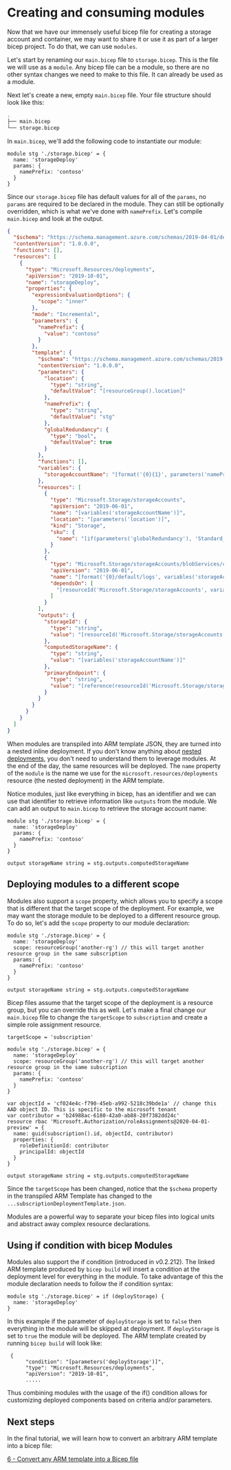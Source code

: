 # Creating and consuming modules

Now that we have our immensely useful bicep file for creating a storage account and container, we may want to share it or use it as part of a larger bicep project. To do that, we can use `modules`.

Let's start by renaming our `main.bicep` file to `storage.bicep`. This is the file we will use as a `module`. Any bicep file can be a module, so there are no other syntax changes we need to make to this file. It can already be used as a module.

Next let's create a new, empty `main.bicep` file. Your file structure should look like this:

```bash
.
├── main.bicep
└── storage.bicep
```

In `main.bicep`, we'll add the following code to instantiate our module:

```
module stg './storage.bicep' = {
  name: 'storageDeploy'
  params: {
    namePrefix: 'contoso'
  }
}
```

Since our `storage.bicep` file has default values for all of the `params`, no `params` are required to be declared in the module. They can still be optionally overridden, which is what we've done with `namePrefix`. Let's compile `main.bicep` and look at the output.

```json
{
  "$schema": "https://schema.management.azure.com/schemas/2019-04-01/deploymentTemplate.json#",
  "contentVersion": "1.0.0.0",
  "functions": [],
  "resources": [
    {
      "type": "Microsoft.Resources/deployments",
      "apiVersion": "2019-10-01",
      "name": "storageDeploy",
      "properties": {
        "expressionEvaluationOptions": {
          "scope": "inner"
        },
        "mode": "Incremental",
        "parameters": {
          "namePrefix": {
            "value": "contoso"
          }
        },
        "template": {
          "$schema": "https://schema.management.azure.com/schemas/2019-04-01/deploymentTemplate.json#",
          "contentVersion": "1.0.0.0",
          "parameters": {
            "location": {
              "type": "string",
              "defaultValue": "[resourceGroup().location]"
            },
            "namePrefix": {
              "type": "string",
              "defaultValue": "stg"
            },
            "globalRedundancy": {
              "type": "bool",
              "defaultValue": true
            }
          },
          "functions": [],
          "variables": {
            "storageAccountName": "[format('{0}{1}', parameters('namePrefix'), uniqueString(resourceGroup().id))]"
          },
          "resources": [
            {
              "type": "Microsoft.Storage/storageAccounts",
              "apiVersion": "2019-06-01",
              "name": "[variables('storageAccountName')]",
              "location": "[parameters('location')]",
              "kind": "Storage",
              "sku": {
                "name": "[if(parameters('globalRedundancy'), 'Standard_GRS', 'Standard_LRS')]"
              }
            },
            {
              "type": "Microsoft.Storage/storageAccounts/blobServices/containers",
              "apiVersion": "2019-06-01",
              "name": "[format('{0}/default/logs', variables('storageAccountName'))]",
              "dependsOn": [
                "[resourceId('Microsoft.Storage/storageAccounts', variables('storageAccountName'))]"
              ]
            }
          ],
          "outputs": {
            "storageId": {
              "type": "string",
              "value": "[resourceId('Microsoft.Storage/storageAccounts', variables('storageAccountName'))]"
            },
            "computedStorageName": {
              "type": "string",
              "value": "[variables('storageAccountName')]"
            },
            "primaryEndpoint": {
              "type": "string",
              "value": "[reference(resourceId('Microsoft.Storage/storageAccounts', variables('storageAccountName'))).primaryEndpoints.blob]"
            }
          }
        }
      }
    }
  ]
}
```

When modules are transpiled into ARM template JSON, they are turned into a nested inline deployment. If you don't know anything about [nested deployments](https://docs.microsoft.com/azure/azure-resource-manager/templates/linked-templates), you don't need to understand them to leverage modules. At the end of the day, the same resources will be deployed. The `name` property of the `module` is the name we use for the `microsoft.resources/deployments` resource (the nested deployment) in the ARM template.

Notice modules, just like everything in bicep, has an identifier and we can use that identifier to retrieve information like `outputs` from the module. We can add an output to `main.bicep` to retrieve the storage account name:

```
module stg './storage.bicep' = {
  name: 'storageDeploy'
  params: {
    namePrefix: 'contoso'
  }
}

output storageName string = stg.outputs.computedStorageName
```

## Deploying modules to a different scope

Modules also support a `scope` property, which allows you to specify a scope that is different that the target scope of the deployment. For example, we may want the storage module to be deployed to a different resource group. To do so, let's add the `scope` property to our module declaration:

```
module stg './storage.bicep' = {
  name: 'storageDeploy'
  scope: resourceGroup('another-rg') // this will target another resource group in the same subscription
  params: {
    namePrefix: 'contoso'
  }
}

output storageName string = stg.outputs.computedStorageName
```

Bicep files assume that the target scope of the deployment is a resource group, but you can override this as well. Let's make a final change our `main.bicep` file to change the `targetScope` to `subscription` and create a simple role assignment resource.

```
targetScope = 'subscription'

module stg './storage.bicep' = {
  name: 'storageDeploy'
  scope: resourceGroup('another-rg') // this will target another resource group in the same subscription
  params: {
    namePrefix: 'contoso'
  }
}

var objectId = 'cf024e4c-f790-45eb-a992-5218c39bde1a' // change this AAD object ID. This is specific to the microsoft tenant
var contributor = 'b24988ac-6180-42a0-ab88-20f7382dd24c'
resource rbac 'Microsoft.Authorization/roleAssignments@2020-04-01-preview' = {
  name: guid(subscription().id, objectId, contributor)
  properties: {
    roleDefinitionId: contributor
    principalId: objectId
  }
}

output storageName string = stg.outputs.computedStorageName
```

Since the `targetScope` has been changed, notice that the `$schema` property in the transpiled ARM Template has changed to the `...subscriptionDeploymentTemplate.json`.

Modules are a powerful way to separate your bicep files into logical units and abstract away complex resource declarations.

## Using if condition with bicep Modules
Modules also support the if condition (introduced in v0.2.212). The linked ARM template produced by `bicep build` will insert a condition at the deployment level for everything in the module. To take advantage of this the module declaration needs to follow the if condition syntax:
````
module stg './storage.bicep' = if (deployStorage) {
  name: 'storageDeploy'
}
````
In this example if the parameter of `deployStorage` is set to `false` then everything in the module will be skipped at deployment. If `deployStorage` is set to `true` the module will be deployed. The ARM template created by running `bicep build` will look like:
````
 {
      "condition": "[parameters('deployStorage')]",
      "type": "Microsoft.Resources/deployments",
      "apiVersion": "2019-10-01",
      .....
````

Thus combining modules with the usage of the if() condition allows for customizing deployed components based on criteria and/or parameters.


## Next steps

In the final tutorial, we will learn how to convert an arbitrary ARM template into a bicep file:

[6 - Convert any ARM template into a Bicep file](./06-convert-arm-template.md)
